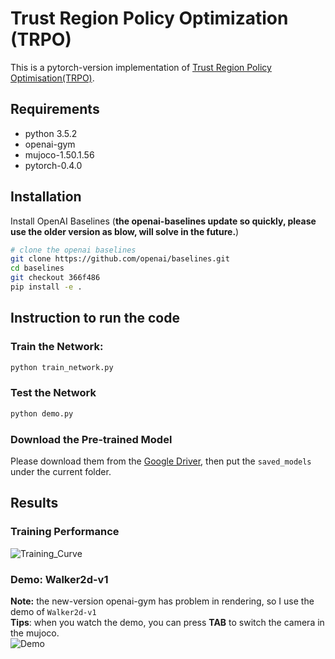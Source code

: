 # Trust Region Policy Optimization (TRPO)
This is a pytorch-version implementation of [Trust Region Policy Optimisation(TRPO)](https://arxiv.org/abs/1502.05477). 

## Requirements
- python 3.5.2
- openai-gym
- mujoco-1.50.1.56
- pytorch-0.4.0

## Installation
Install OpenAI Baselines (**the openai-baselines update so quickly, please use the older version as blow, will solve in the future.**)
```bash
# clone the openai baselines
git clone https://github.com/openai/baselines.git
cd baselines
git checkout 366f486
pip install -e .

```
## Instruction to run the code
### Train the Network:
```bash
python train_network.py

```
### Test the Network
```bash
python demo.py 

```
### Download the Pre-trained Model
Please download them from the [Google Driver](https://drive.google.com/open?id=1ZXqRKwGI7purOm0CJtIVFXOZnmxqvA0p), then put the `saved_models` under the current folder.

## Results
### Training Performance
![Training_Curve](figures/result.png)
### Demo: Walker2d-v1
**Note:** the new-version openai-gym has problem in rendering, so I use the demo of `Walker2d-v1`  
**Tips**: when you watch the demo, you can press **TAB** to switch the camera in the mujoco.  
![Demo](figures/demo.gif)







